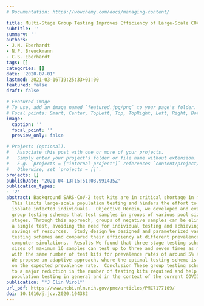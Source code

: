 ```yaml
---
# Documentation: https://wowchemy.com/docs/managing-content/

title: Multi-Stage Group Testing Improves Efficiency of Large-Scale COVID-19 Screening
subtitle: ''
summary: ''
authors:
- J.N. Eberhardt
- N.P. Breuckmann
- C.S. Eberhardt
tags: []
categories: []
date: '2020-07-01'
lastmod: 2021-03-16T19:25:33+01:00
featured: false
draft: false

# Featured image
# To use, add an image named `featured.jpg/png` to your page's folder.
# Focal points: Smart, Center, TopLeft, Top, TopRight, Left, Right, BottomLeft, Bottom, BottomRight.
image:
  caption: ''
  focal_point: ''
  preview_only: false

# Projects (optional).
#   Associate this post with one or more of your projects.
#   Simply enter your project's folder or file name without extension.
#   E.g. `projects = ["internal-project"]` references `content/project/deep-learning/index.md`.
#   Otherwise, set `projects = []`.
projects: []
publishDate: '2021-04-13T15:51:08.991435Z'
publication_types:
- '2'
abstract: Background SARS-CoV-2 test kits are in critical shortage in many countries.
  This limits large-scale population testing and hinders the effort to identify and
  isolate infected individuals.  Objective Herein, we developed and evaluated multi-stage
  group testing schemes that test samples in groups of various pool sizes in multiple
  stages. Through this approach, groups of negative samples can be eliminated with
  a single test, avoiding the need for individual testing and achieving considerable
  savings of resources.  Study design We designed and parameterized various multi-stage
  testing schemes and compared their efficiency at different prevalence rates using
  computer simulations.  Results We found that three-stage testing schemes with pool
  sizes of maximum 16 samples can test up to three and seven times as many individuals
  with the same number of test kits for prevalence rates of around 5% and 1%, respectively.
  We propose an adaptive approach, where the optimal testing scheme is selected based
  on the expected prevalence rate.  Conclusion These group testing schemes could lead
  to a major reduction in the number of testing kits required and help improve large-scale
  population testing in general and in the context of the current COVID-19 pandemic.
publication: '*J Clin Virol*'
url_pdf: https://www.ncbi.nlm.nih.gov/pmc/articles/PMC7177109/
doi: 10.1016/j.jcv.2020.104382
---
```

